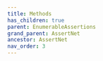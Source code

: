 ```yaml
---
title: Methods
has_children: true
parent: EnumerableAssertions
grand_parent: AssertNet
ancestor: AssertNet
nav_order: 3
---
```


